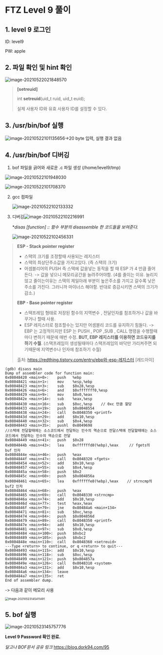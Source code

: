 # FTZ Level 9 풀이

## 1. level 9 로그인

ID: level9

PW: apple



## 2. 파일 확인 및 hint 확인

![image-20210522021848570](image-20210522021848570.png)

> **[setreuid]**
>
> int **setreuid**(uid_t ruid, uid_t euid);
>
> 실제 사용자 ID와 유효 사용자 ID를 설정할 수 있다.



## 3. /usr/bin/bof 실행

![image-20210522101135656](image-20210522101135656.png)->20 byte 입력, 실행 결과 없음



## 4. /usr/bin/bof 디버깅

1. bof 파일을 긁어와 새로운 .c 파일 생성 (/home/level9/tmp)

![image-20210522101948030](image-20210522101948030.png)

![image-20210522101708370](image-20210522101708370.png)

2. gcc 컴파일

   ![image-20210522102133332](image-20210522102133332.png) 

3. 디버깅![image-20210522102216991](image-20210522102216991.png)

   **disas [function] :: 함수 부분의 disassemble 한 코드들을 보여준다.*

   ![image-20210522102456331](image-20210522102456331.png)

> **ESP - Stack pointer register**
>
> - 스택의 크기를 조정할때 사용되는 레지스터
> - 스택의 최상단주소값을 가지고있다. (즉 스택의 크기)
> - 어셈블리어의 PUSH 즉 스택에 값을넣는 동작을 할 때 ESP 가 4 만큼 줄어든다. -> 값을 넣으니 메모리공간을 늘려주어야함. (4를 줄이는 이유. 늘리지 않고 줄이는이유는 스택의 제일아래 부분이 높은주소를 가지고 갈수록 낮은 주소를 가진다. 그러니까 마이너스 해야함. 반대로 증감시키면 스택의 크기가 감소.)
>
> **EBP - Base pointer register**
>
> - 스택프레임 형태로 저장된 함수의 지역변수 , 전달인자를 참조하거나 값을 바꾸거나 할때 사용.
> - ESP 레지스터로 참조할수는 있지만 어셈블리 코드를 유지하기 힘들다. -> EBP 는 고정적이지만 ESP 는 PUSH , POP ,SUB , CALL 명령을 수행할때마다 변하기 때문에 매번 수정. **BUT, EBP 레지스터를 이용하면 코드유지를 하기 수월**. (스택프레임이 생성될때마다 스택프레임의 바닥만 가리켜주면 되기때문에 지역변수나 인자에 참조하기 수월)
>
> 출처: https://redthing.tistory.com/entry/ebp와-esp-레지스터 [레드아이]

```
(gdb) disass main 
Dump of assembler code for function main:
0x08048420 <main+0>:	push   %ebp
0x08048421 <main+1>:	mov    %esp,%ebp
0x08048423 <main+3>:	sub    $0x28,%esp
0x08048426 <main+6>:	and    $0xfffffff0,%esp
0x08048429 <main+9>:	mov    $0x0,%eax
0x0804842e <main+14>:	sub    %eax,%esp
0x08048430 <main+16>:	sub    $0xc,%esp	// 0xc 만큼 할당
0x08048433 <main+19>:	push   $0x8048554
0x08048438 <main+24>:	call   0x8048350 <printf>
0x0804843d <main+29>:	add    $0x10,%esp
0x08048440 <main+32>:	sub    $0x4,%esp
0x08048443 <main+35>:	pushl  0x8049698
//스택에 전달할때에는 소스코드에서 전달하는 인수의 역순으로 전달스택에 전달할때에는 소스코드에서 전달하는 인수의 역순으로 전달
0x08048449 <main+41>:	push   $0x28	
0x0804844b <main+43>:	lea    0xffffffd8(%ebp),%eax	 // fgets의 buf 인자
0x0804844e <main+46>:	push   %eax
0x0804844f <main+47>:	call   0x8048320 <fgets>
0x08048454 <main+52>:	add    $0x10,%esp
0x08048457 <main+55>:	sub    $0x4,%esp
0x0804845a <main+58>:	push   $0x2
0x0804845c <main+60>:	push   $0x804856a
0x08048461 <main+65>:	lea    0xffffffe8(%ebp),%eax 	// strncmp의 buf2 인자
0x08048464 <main+68>:	push   %eax
0x08048465 <main+69>:	call   0x8048330 <strncmp>	
0x0804846a <main+74>:	add    $0x10,%esp
0x0804846d <main+77>:	test   %eax,%eax
0x0804846f <main+79>:	jne    0x80484a6 <main+134>
0x08048471 <main+81>:	sub    $0xc,%esp
0x08048474 <main+84>:	push   $0x804856d
0x08048479 <main+89>:	call   0x8048350 <printf>
0x0804847e <main+94>:	add    $0x10,%esp
0x08048481 <main+97>:	sub    $0x8,%esp
0x08048484 <main+100>:	push   $0xbc2
0x08048489 <main+105>:	push   $0xbc2
0x0804848e <main+110>:	call   0x8048360 <setreuid>
---Type <return> to continue, or q <return> to quit---
0x08048493 <main+115>:	add    $0x10,%esp
0x08048496 <main+118>:	sub    $0xc,%esp
0x08048499 <main+121>:	push   $0x804857a
0x0804849e <main+126>:	call   0x8048310 <system>
0x080484a3 <main+131>:	add    $0x10,%esp
0x080484a6 <main+134>:	leave  
0x080484a7 <main+135>:	ret    
End of assembler dump.
```

-> 다음과 같이 메모리 사용

<img src="image-20210523145411491.png" alt="image-20210523145411491" style="zoom:67%;" />

## 5. bof 실행

![image-20210523145757776](image-20210523145757776.png)



**Level 9 Password 확인 완료.**



*달고나 BOF문서 공유 링크* https://blog.dork94.com/95

